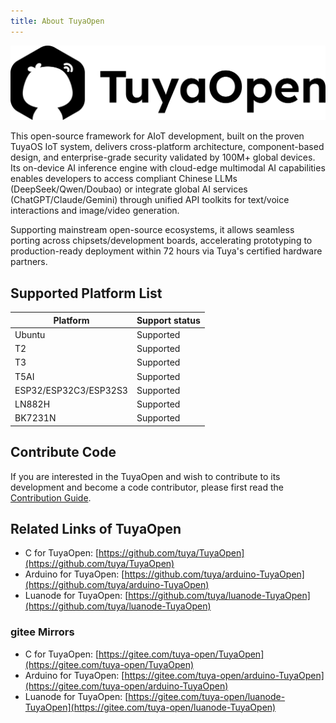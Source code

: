 ```yaml
---
title: About TuyaOpen
---
```


![TuyaOpen](images/TuyaOpen.png)

This open-source framework for AIoT development, built on the proven TuyaOS IoT system, delivers cross-platform architecture, component-based design, and enterprise-grade security validated by 100M+ global devices. Its on-device AI inference engine with cloud-edge multimodal AI capabilities enables developers to access compliant Chinese LLMs (DeepSeek/Qwen/Doubao) or integrate global AI services (ChatGPT/Claude/Gemini) through unified API toolkits for text/voice interactions and image/video generation.

Supporting mainstream open-source ecosystems, it allows seamless porting across chipsets/development boards, accelerating prototyping to production-ready deployment within 72 hours via Tuya's certified hardware partners.

## Supported Platform List

| Platform              | Support status |
| --------------------- | -------------- |
| Ubuntu                | Supported      |
| T2                    | Supported      |
| T3                    | Supported      |
| T5AI                  | Supported      |
| ESP32/ESP32C3/ESP32S3 | Supported      |
| LN882H                | Supported      |
| BK7231N               | Supported      |

## Contribute Code

If you are interested in the TuyaOpen and wish to contribute to its development and become a code contributor, please first read the [Contribution Guide](contribute_guide/index).

## Related Links of TuyaOpen

- C for TuyaOpen: [https://github.com/tuya/TuyaOpen](https://github.com/tuya/TuyaOpen)
- Arduino for TuyaOpen: [https://github.com/tuya/arduino-TuyaOpen](https://github.com/tuya/arduino-TuyaOpen)
- Luanode for TuyaOpen: [https://github.com/tuya/luanode-TuyaOpen](https://github.com/tuya/luanode-TuyaOpen)

### gitee Mirrors

- C for TuyaOpen: [https://gitee.com/tuya-open/TuyaOpen](https://gitee.com/tuya-open/TuyaOpen)
- Arduino for TuyaOpen: [https://gitee.com/tuya-open/arduino-TuyaOpen](https://gitee.com/tuya-open/arduino-TuyaOpen)
- Luanode for TuyaOpen: [https://gitee.com/tuya-open/luanode-TuyaOpen](https://gitee.com/tuya-open/luanode-TuyaOpen)
